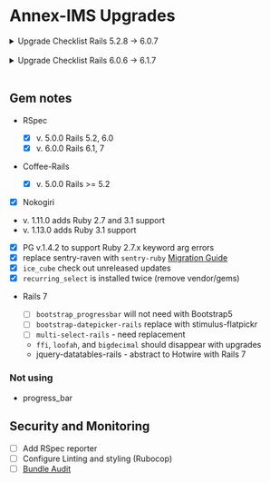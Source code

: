 # Annex-IMS Upgrades

<details>
<summary>Upgrade Checklist Rails 5.2.8 -> 6.0.7</summary>

### Pre-upgrade

- [X]  Remove `vendor/gems`
- [X]  Finish relevant deprecation messages before upgrade
- [X]  Clean up bundle
- [X]  Upgrade RSPEC v. 5.0.0
- [X]  Abstract `FactoryBot.create` calls
- [X]  Passing tests

### Upgrade

- [X]  Run `bundle_report compatibility --rails-version=6.0.6` for incompatible gems
- [X]  Setup `next --init`, add conditional for rails upgrade, and upgrade bundle: `next bundle update`

**Rails Required Updates**

- [X]  Update Rails required per diff: [RailsDiffs](https://railsdiff.org/5.2.8/6.0.6)
- [X]  File diffs and `rails app:update`
- [X]  Passing Tests

### Post-Upgrade

- [X]  Remove `mini-racer` gem
- [X]  Update gems (see below)
- [ ]  Upgrade Sentry Raven gem (see below)

### Deprecations

**Rails**

- `app/assets/stylesheets/application.css`
  - [ ]  autoprefixer: `app/assets/stylesheets/application.css.scss:1194:3`: Gradient has outdated direction syntax. New syntax is like `to left` instead of `right`
  - [ ]  autoprefixer: `app/assets/stylesheets/application.css.scss:1233:3`: Gradient has outdated direction syntax. New syntax is like `to left` instead of `right`
  - [ ]  autoprefixer: `app/assets/stylesheets/application.css.scss:1251:3`: Gradient has outdated direction syntax. New syntax is like `to left` instead of `right`
  - [ ]  autoprefixer: `app/assets/stylesheets/application.css.scss:1281:3`: Gradient has outdated direction syntax. New syntax is like `to left` instead of `right`
  - [ ]  autoprefixer: `app/assets/stylesheets/application.css.scss:1465:3`: Gradient has outdated direction syntax. New syntax is like `to left` instead of `right`

**RSpec**

</details><br />

<details><summary>Upgrade Checklist Rails 6.0.6 -> 6.1.7</summary>

### Pre-upgrade

- [x]  Passing tests

### Upgrade

- [x]  Run `bundle_report compatibility --rails-version=6.1.7` for incompatible gems
- [x]  Add conditional for rails upgrade, and upgrade bundle: `next bundle update`

**Rails Required Updates**

- [x]  File diffs and `rails app:update`
- [x]  Update Rails required per diff: [RailsDiffs](https://railsdiff.org/6.0.6/6.1.7)
- [x]  Upgrade RSpec
- [x]  Passing Tests

### Post-Upgrade

- [x]  Update gems (see below)
- [x]  Fix OmniAuth vulnerability
- [x]  Fix jQuery vulnerability (upgrade to `jquery-rails` v. 4.4)

### Deprecations

**Rails**

**RSpec**

</details><br />

## Gem notes

- RSpec

  - [X]  v. 5.0.0    Rails 5.2, 6.0
  - [x]  v. 6.0.0    Rails 6.1, 7
- Coffee-Rails

  - [X]  v. 5.0.0 Rails >= 5.2

- [X]  Nokogiri

  - v. 1.11.0 adds Ruby 2.7 and 3.1 support
  - v. 1.13.0 adds Ruby 3.1 support
- [X]  PG v.1.4.2 to support Ruby 2.7.x keyword arg errors
- [X]  replace sentry-raven with `sentry-ruby` [Migration Guide](https://docs.sentry.io/platforms/ruby/migration/)
- [X]  `ice_cube` check out unreleased updates
- [X]  `recurring_select` is installed twice (remove vendor/gems)

- Rails 7

  - [ ]  `bootstrap_progressbar` will not need with Bootstrap5
  - [ ]  `bootstrap-datepicker-rails` replace with stimulus-flatpickr
  - [ ]  `multi-select-rails` - need replacement

  - `ffi`, `loofah`, and `bigdecimal` should disappear with upgrades
  - jquery-datatables-rails - abstract to Hotwire with Rails 7

### Not using

- progress_bar

## Security and Monitoring

- [ ]  Add RSpec reporter
- [ ]  Configure Linting and styling (Rubocop)
- [ ]  [Bundle Audit](https://github.com/rubysec/bundler-audit#readme)
